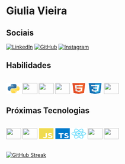 # Giulia Vieira

## Sociais

[![LinkedIn](https://img.shields.io/badge/LinkedIn-000?style=for-the-badge&logo=linkedin&logoColor=0E76A8)](https://www.linkedin.com/in/giuliavieira1/) 
[![GitHub](https://img.shields.io/badge/GitHub-000?style=for-the-badge&logo=github)](https://github.com/booleana1)
[![Instagram](https://img.shields.io/badge/Instagram-000?style=for-the-badge&logo=instagram)](https://www.instagram.com/booleana_/)

## Habilidades

<div><br>
    <a><img height="30" width="40" src="https://raw.githubusercontent.com/devicons/devicon/master/icons/python/python-original.svg" style="max-width: 100%;"></a>
    <a><img height="30" width="40" src="https://cdn.jsdelivr.net/gh/devicons/devicon/icons/c/c-original.svg" style="max-width: 100%;"></a>
    <a><img  height="30" width="40" src="https://cdn.jsdelivr.net/gh/devicons/devicon/icons/cplusplus/cplusplus-original.svg" style="max-width: 100%;"></a>
    <a><img height="30" width="40" src="https://cdn.jsdelivr.net/gh/devicons/devicon/icons/vscode/vscode-original.svg" style="max-width: 100%;"></a>
    <a><img height="30" width="40" src="https://raw.githubusercontent.com/devicons/devicon/master/icons/html5/html5-original.svg" style="max-width: 100%;"></a>
    <a><img height="30" width="40" src="https://raw.githubusercontent.com/devicons/devicon/master/icons/css3/css3-original.svg" style="max-width: 100%;"></a>
    <a><img height="30" width="40" src="https://cdn.jsdelivr.net/gh/devicons/devicon/icons/arduino/arduino-original.svg" style="max-width: 100%;"></a>
  
  <br>
</div>

## Próximas Tecnologias

<div><br>
    <a><img height="30" width="40" src="https://cdn.jsdelivr.net/gh/devicons/devicon/icons/java/java-original.svg" style="max-width: 100%;"></a>
    <a><img height="30" width="40" src="https://cdn.jsdelivr.net/gh/devicons/devicon/icons/angularjs/angularjs-original.svg" style="max-width: 100%;"></a>
    <a><img height="30" width="40" src="https://raw.githubusercontent.com/devicons/devicon/master/icons/javascript/javascript-plain.svg" style="max-width: 100%;"></a>
    <a><img  height="30" width="40" src="https://raw.githubusercontent.com/devicons/devicon/master/icons/typescript/typescript-plain.svg" style="max-width: 100%;"></a>
    <a><img height="30" width="40" src="https://raw.githubusercontent.com/devicons/devicon/master/icons/react/react-original.svg" style="max-width: 100%;"></a>
    <a><img height="30" width="40" src="https://cdn.jsdelivr.net/gh/devicons/devicon/icons/dotnetcore/dotnetcore-original.svg" style="max-width: 100%;"></a>
    <a><img height="30" width="40" src="https://cdn.jsdelivr.net/gh/devicons/devicon/icons/nodejs/nodejs-original.svg" style="max-width: 100%;"></a>
    <br>
    <br>
</div>

[![GitHub Streak](https://streak-stats.demolab.com/?user=booleana1&theme=radical)](https://git.io/streak-stats)